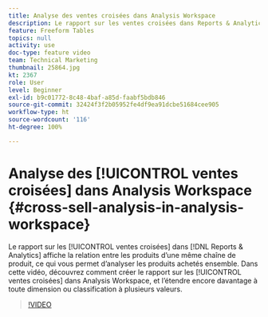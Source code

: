 ```yaml
---
title: Analyse des ventes croisées dans Analysis Workspace
description: Le rapport sur les ventes croisées dans Reports & Analytics affiche la relation entre les produits d’une même chaîne de produit, ce qui vous permet d’analyser les produits achetés ensemble. Dans cette vidéo, découvrez comment créer le rapport sur les ventes croisées dans Analysis Workspace, et l’étendre encore davantage à toute dimension ou classification à plusieurs valeurs.
feature: Freeform Tables
topics: null
activity: use
doc-type: feature video
team: Technical Marketing
thumbnail: 25864.jpg
kt: 2367
role: User
level: Beginner
exl-id: b9c01772-8c48-4baf-a85d-faabf5bdb846
source-git-commit: 32424f3f2b05952fe4df9ea91dcbe51684cee905
workflow-type: ht
source-wordcount: '116'
ht-degree: 100%

---
```


# Analyse des [!UICONTROL ventes croisées] dans Analysis Workspace {#cross-sell-analysis-in-analysis-workspace}

Le rapport sur les [!UICONTROL ventes croisées] dans [!DNL Reports & Analytics] affiche la relation entre les produits d’une même chaîne de produit, ce qui vous permet d’analyser les produits achetés ensemble. Dans cette vidéo, découvrez comment créer le rapport sur les [!UICONTROL ventes croisées] dans Analysis Workspace, et l’étendre encore davantage à toute dimension ou classification à plusieurs valeurs.

>[!VIDEO](https://video.tv.adobe.com/v/25864/?quality=12)
